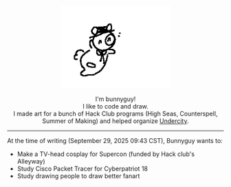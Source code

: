 <p align="center">
  <img src="./bunnyguy.gif" alt="An animation of bunnyguy dancing.">
</p>
<p align="center">
  I'm bunnyguy!<br>
  I like to code and draw.<br>
  I made art for a bunch of Hack Club programs (High Seas, Counterspell, Summer of Making) and helped organize <a href="undercity.hackclub.com">Undercity</a>.
</p>
<hr></hr>
<p>At the time of writing (September 29, 2025 09:43 CST), Bunnyguy wants to:</p>
<ul>
  <li>Make a TV-head cosplay for Supercon (funded by Hack club's Alleyway)</li>
  <li>Study Cisco Packet Tracer for Cyberpatriot 18</li>
  <li>Study drawing people to draw better fanart</li>
</ul>
